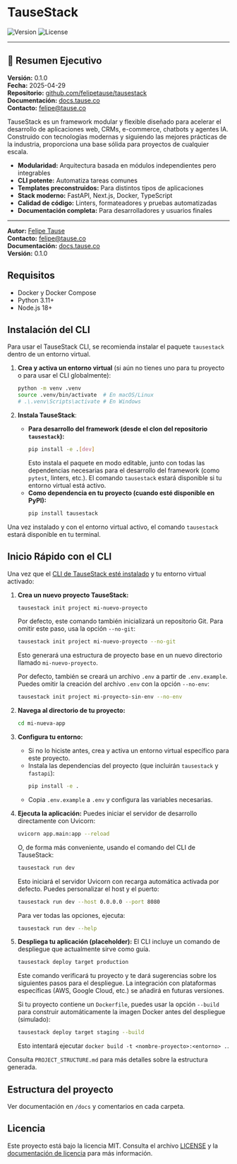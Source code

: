 # TauseStack

![Version](https://img.shields.io/badge/version-0.1.0-blue.svg)
![License](https://img.shields.io/badge/license-MIT-green.svg)

---

## 🚀 Resumen Ejecutivo

**Versión:** 0.1.0  
**Fecha:** 2025-04-29  
**Repositorio:** [github.com/felipetause/tausestack](https://github.com/felipetause/tausestack)  
**Documentación:** [docs.tause.co](https://docs.tause.co)  
**Contacto:** [felipe@tause.co](mailto:felipe@tause.co)

TauseStack es un framework modular y flexible diseñado para acelerar el desarrollo de aplicaciones web, CRMs, e-commerce, chatbots y agentes IA. Construido con tecnologías modernas y siguiendo las mejores prácticas de la industria, proporciona una base sólida para proyectos de cualquier escala.

- **Modularidad:** Arquitectura basada en módulos independientes pero integrables
- **CLI potente:** Automatiza tareas comunes
- **Templates preconstruidos:** Para distintos tipos de aplicaciones
- **Stack moderno:** FastAPI, Next.js, Docker, TypeScript
- **Calidad de código:** Linters, formateadores y pruebas automatizadas
- **Documentación completa:** Para desarrolladores y usuarios finales

---

**Autor:** [Felipe Tause](https://www.tause.co)  
**Contacto:** [felipe@tause.co](mailto:felipe@tause.co)  
**Documentación:** [docs.tause.co](https://docs.tause.co)  
**Versión:** 0.1.0

## Requisitos
- Docker y Docker Compose
- Python 3.11+
- Node.js 18+

## Instalación del CLI

Para usar el TauseStack CLI, se recomienda instalar el paquete `tausestack` dentro de un entorno virtual.

1.  **Crea y activa un entorno virtual** (si aún no tienes uno para tu proyecto o para usar el CLI globalmente):
    ```bash
    python -m venv .venv
    source .venv/bin/activate  # En macOS/Linux
    # .\.venv\Scripts\activate # En Windows
    ```

2.  **Instala TauseStack**:
    *   **Para desarrollo del framework (desde el clon del repositorio `tausestack`):**
        ```bash
        pip install -e .[dev]
        ```
        Esto instala el paquete en modo editable, junto con todas las dependencias necesarias para el desarrollo del framework (como `pytest`, linters, etc.). El comando `tausestack` estará disponible si tu entorno virtual está activo.
    *   **Como dependencia en tu proyecto (cuando esté disponible en PyPI):**
        ```bash
        pip install tausestack
        ```

Una vez instalado y con el entorno virtual activo, el comando `tausestack` estará disponible en tu terminal.

## Inicio Rápido con el CLI

Una vez que el [CLI de TauseStack esté instalado](#instalación-del-cli) y tu entorno virtual activado:

1.  **Crea un nuevo proyecto TauseStack:**
    ```bash
    tausestack init project mi-nuevo-proyecto
    ```
    Por defecto, este comando también inicializará un repositorio Git. Para omitir este paso, usa la opción `--no-git`:
    ```bash
    tausestack init project mi-nuevo-proyecto --no-git
    ```
    Esto generará una estructura de proyecto base en un nuevo directorio llamado `mi-nuevo-proyecto`.

    Por defecto, también se creará un archivo `.env` a partir de `.env.example`. Puedes omitir la creación del archivo `.env` con la opción `--no-env`:
    ```bash
    tausestack init project mi-proyecto-sin-env --no-env
    ```

2.  **Navega al directorio de tu proyecto:**
    ```bash
    cd mi-nueva-app
    ```

3.  **Configura tu entorno:**
    *   Si no lo hiciste antes, crea y activa un entorno virtual específico para este proyecto.
    *   Instala las dependencias del proyecto (que incluirán `tausestack` y `fastapi`):
        ```bash
        pip install -e .
        ```
    *   Copia `.env.example` a `.env` y configura las variables necesarias.

4.  **Ejecuta la aplicación:**
    Puedes iniciar el servidor de desarrollo directamente con Uvicorn:
    ```bash
    uvicorn app.main:app --reload
    ```
    O, de forma más conveniente, usando el comando del CLI de TauseStack:
    ```bash
    tausestack run dev
    ```
    Esto iniciará el servidor Uvicorn con recarga automática activada por defecto. Puedes personalizar el host y el puerto:
    ```bash
    tausestack run dev --host 0.0.0.0 --port 8080
    ```
    Para ver todas las opciones, ejecuta:
    ```bash
    tausestack run dev --help
    ```

5.  **Despliega tu aplicación (placeholder):**
    El CLI incluye un comando de despliegue que actualmente sirve como guía.
    ```bash
    tausestack deploy target production
    ```
    Este comando verificará tu proyecto y te dará sugerencias sobre los siguientes pasos para el despliegue. La integración con plataformas específicas (AWS, Google Cloud, etc.) se añadirá en futuras versiones.

    Si tu proyecto contiene un `Dockerfile`, puedes usar la opción `--build` para construir automáticamente la imagen Docker antes del despliegue (simulado):
    ```bash
    tausestack deploy target staging --build
    ```
    Esto intentará ejecutar `docker build -t <nombre-proyecto>:<entorno> .`.

Consulta `PROJECT_STRUCTURE.md` para más detalles sobre la estructura generada.

## Estructura del proyecto
Ver documentación en `/docs` y comentarios en cada carpeta.

## Licencia
Este proyecto está bajo la licencia MIT. Consulta el archivo [LICENSE](LICENSE) y la [documentación de licencia](docs/about/license.md) para más información.
